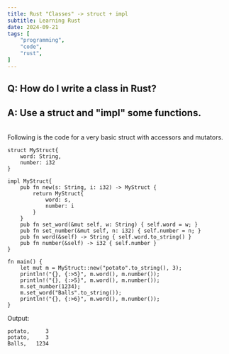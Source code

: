 ```yaml
---
title: Rust "Classes" -> struct + impl
subtitle: Learning Rust
date: 2024-09-21
tags: [ 
    "programming", 
    "code", 
    "rust",
] 
---
```


## Q: How do I write a class in Rust?
## A: Use a struct and "impl" some functions.
</br>
Following is the code for a very basic struct with accessors and mutators.

```
struct MyStruct{
    word: String,
    number: i32
}

impl MyStruct{
    pub fn new(s: String, i: i32) -> MyStruct {
        return MyStruct{
            word: s,
            number: i
        }
    }
    pub fn set_word(&mut self, w: String) { self.word = w; }
    pub fn set_number(&mut self, n: i32) { self.number = n; }
    pub fn word(&self) -> String { self.word.to_string() }
    pub fn number(&self) -> i32 { self.number }
}

fn main() {
    let mut m = MyStruct::new("potato".to_string(), 3);
    println!("{}, {:>5}", m.word(), m.number());
    println!("{}, {:>5}", m.word(), m.number());
    m.set_number(1234);
    m.set_word("Balls".to_string());
    println!("{}, {:>6}", m.word(), m.number());
}
```

Output: 
```
potato,     3
potato,     3
Balls,   1234
```
